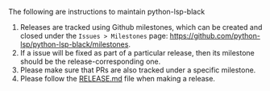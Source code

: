 The following are instructions to maintain python-lsp-black

1. Releases are tracked using Github milestones, which can be created and closed
   under the `Issues > Milestones` page: https://github.com/python-lsp/python-lsp-black/milestones.
1. If a issue will be fixed as part of a particular release, then its milestone
   should be the release-corresponding one.
1. Please make sure that PRs are also tracked under a specific milestone.
1. Please follow the [RELEASE.md](./RELEASE.md) file when making a release.
